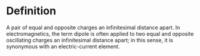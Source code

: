 # Definition

A pair of equal and opposite charges an infinitesimal distance apart. In
electromagnetics, the term dipole is often applied to two equal and
opposite oscillating charges an infinitesimal distance apart; in this
sense, it is synonymous with an electric-current element.
